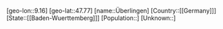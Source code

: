 ﻿---
location: [47.77,9.16]
type: City
tags:
- geo/City


SpocWebEntityId: 35894
isDeleted: false
confidential: public

---
[geo-lon::9.16]
[geo-lat::47.77]
[name::Überlingen]
[Country::[[Germany]]]
[State::[[Baden-Wuerttemberg]]]
[Population::]
[Unknown::]

